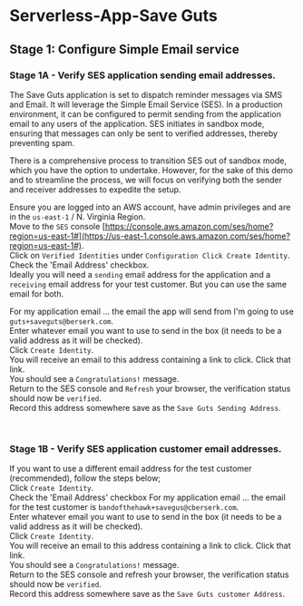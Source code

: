 # Serverless-App-Save Guts

## Stage 1:  Configure Simple Email service

### Stage 1A - Verify SES application sending email addresses.

The Save Guts application is set to dispatch reminder messages via SMS and Email. It will leverage the Simple Email Service (SES). In a production environment, it can be configured to permit sending from the application email to any users of the application. SES initiates in sandbox mode, ensuring that messages can only be sent to verified addresses, thereby preventing spam.


There is a comprehensive process to transition SES out of sandbox mode, which you have the option to undertake. However, for the sake of this demo and to streamline the process, we will focus on verifying both the sender and receiver addresses to expedite the setup.


Ensure you are logged into an AWS account, have admin privileges and are in the `us-east-1` / N. Virginia Region.
<br>
Move to the `SES` console [https://console.aws.amazon.com/ses/home?region=us-east-1#](https://us-east-1.console.aws.amazon.com/ses/home?region=us-east-1#).
<br>
Click on `Verified Identities` under `Configuration Click Create Identity`.
<br>
Check the 'Email Address' checkbox.
<br>
Ideally you will need a `sending` email address for the application and a `receiving` email address for your test customer. But you can use the same email for both.


For my application email ... the email the app will send from I'm going to use `guts+saveguts@berserk.com`.
<br>
Enter whatever email you want to use to send in the box (it needs to be a valid address as it will be checked).
<br>
Click `Create Identity`.
<br>
You will receive an email to this address containing a link to click. Click that link.
<br>
You should see a `Congratulations!` message.
<br>
Return to the SES console and `Refresh` your browser, the verification status should now be `verified`.
<br>
Record this address somewhere save as the `Save Guts Sending Address`.

<br>

### Stage 1B - Verify SES application customer email addresses.

If you want to use a different email address for the test customer (recommended), follow the steps below;
<br>
Click `Create Identity`.
<br>
Check the 'Email Address' checkbox For my application email ... the email for the test customer is `bandofthehawk+savegus@cberserk.com`.
<br>
Enter whatever email you want to use to send in the box (it needs to be a valid address as it will be checked).
<br>
Click `Create Identity`.
<br>
You will receive an email to this address containing a link to click. Click that link.
<br>
You should see a `Congratulations!` message.
<br>
Return to the SES console and refresh your browser, the verification status should now be `verified`.
<br>
Record this address somewhere save as the `Save Guts customer Address`.
